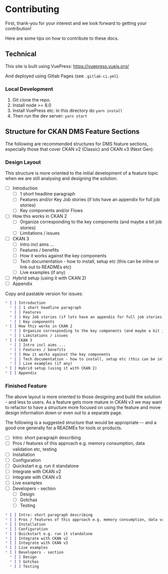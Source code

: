 # Contributing

First, thank-you for your interest and we look forward to getting your contribution!

Here are some tips on how to contribute to these docs.


## Technical

This site is built using VuePress: https://vuepress.vuejs.org/

And deployed using Gitlab Pages (see `.gitlab-ci.yml`).

### Local Development

1. Git clone the repo.
2. Install node >= 8.0
3. Install VuePress etc: in this directory do `yarn install`
4. Then run the dev server: `yarn start`


## Structure for CKAN DMS Feature Sections

The following are recommended structures for DMS feature sections, especially those that cover CKAN v2 (Classic) and CKAN v3 (Next Gen).

### Design Layout

This structure is more oriented to the initial development of a feature topic when we are still analysing and designing the solution.

* [ ] Introduction
  * [ ] 1 short headline paragraph
  * [ ] Features and/or Key Job stories (if lots have an appendix for full job stories)
  * [ ] Key components and/or Flows
* [ ] How this works in CKAN 2
  * [ ] Organize corresponding to the key components (and maybe a bit job stories)
  * [ ] Limitations / issues
* [ ] CKAN 3 
  * [ ] Intro incl aims ...
  * [ ] Features / benefits
  * [ ] How it works against the key components
  * [ ] Tech documentation - how to install, setup etc (this can be inline or link out to READMEs etc)
  * [ ] Live examples (if any)
* [ ] Hybrid setup (using it with CKAN 2)
* [ ] Appendix

Copy and pastable version for issues:

```md
* [ ] Introduction
  * [ ] 1 short headline paragraph
  * [ ] Features
  * [ ] Key Job stories (if lots have an appendix for full job stories)
  * [ ] Key components
* [ ] How this works in CKAN 2
  * [ ] Organize corresponding to the key components (and maybe a bit job stories)
  * [ ] Limitations / issues
* [ ] CKAN 3 
  * [ ] Intro incl aims ...
  * [ ] Features / benefits
  * [ ] How it works against the key components
  * [ ] Tech documentation - how to install, setup etc (this can be inline or link out to READMEs etc)
  * [ ] Live examples (if any)
* [ ] Hybrid setup (using it with CKAN 2)
* [ ] Appendix
```

### Finished Feature

The above layout is more oriented to those designing and build the solution - and less to users. As a feature gets more mature in CKAN v3 we may want to refactor to have a structure more focused on using the feature and move design information down or even out to a separate page.

The following is a suggested structure that would be appropriate -- and a good one generally for a READMEs for tools or products.

* [ ] Intro: short paragraph describing
* [ ] Pros / features of this approach e.g. memory consumption, data validation etc, testing
* [ ] Installation
* [ ] Configuration
* [ ] Quickstart e.g. run it standalone
* [ ] Integrate with CKAN v2
* [ ] Integrate with CKAN v3
* [ ] Live examples
* [ ] Developers - section
  * [ ] Design
  * [ ] Gotchas
  * [ ] Testing

```md
* [ ] Intro: short paragraph describing
* [ ] Pros / features of this approach e.g. memory consumption, data validation etc, testing
* [ ] Installation
* [ ] Configuration
* [ ] Quickstart e.g. run it standalone
* [ ] Integrate with CKAN v2
* [ ] Integrate with CKAN v3
* [ ] Live examples
* [ ] Developers - section
  * [ ] Design
  * [ ] Gotchas
  * [ ] Testing
```
